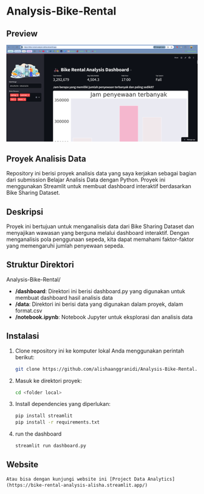 # Analysis-Bike-Rental
## Preview 
![Preview](preview.png)

## Proyek Analisis Data
Repository ini berisi proyek analisis data yang saya kerjakan sebagai bagian dari submission Belajar Analisis Data dengan Python. Proyek ini menggunakan Streamlit untuk membuat dashboard interaktif berdasarkan Bike Sharing Dataset.

## Deskripsi
Proyek ini bertujuan untuk menganalisis data dari Bike Sharing Dataset dan menyajikan wawasan yang berguna melalui dashboard interaktif. Dengan menganalisis pola penggunaan sepeda, kita dapat memahami faktor-faktor yang memengaruhi jumlah penyewaan sepeda.

## Struktur Direktori

Analysis-Bike-Rental/
- **/dashboard**: Direktori ini berisi dashboard.py yang digunakan untuk membuat dashboard hasil analisis data
- **/data**: Direktori ini berisi data yang digunakan dalam proyek, dalam format.csv
- **/notebook.ipynb**: Notebook Jupyter untuk eksplorasi dan analisis data

## Instalasi
1. Clone repository ini ke komputer lokal Anda menggunakan perintah berikut:
   ```bash
   git clone https://github.com/alishaanggranidi/Analysis-Bike-Rental.git
   ```
2. Masuk ke direktori proyek:
   ```bash
   cd <folder local>
   ```
3. Install dependencies yang diperlukan:
   ```bash
   pip install streamlit
   pip install -r requirements.txt
   ```
4. run the dashboard 
   ```cd dashboard 
   streamlit run dashboard.py
   ```   
## Website
    Atau bisa dengan kunjungi website ini [Project Data Analytics](https://bike-rental-analysis-alisha.streamlit.app/)

